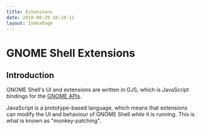 ```yaml
---
title: Extensions
date: 2018-08-20 16:10:11
layout: IndexPage
---
```


# GNOME Shell Extensions

## Introduction

GNOME Shell's UI and extensions are written in GJS, which is JavaScript bindings for the [GNOME APIs][gnome-api].

JavaScript is a prototype-based language, which means that extensions can modify the UI and behaviour of GNOME Shell *while* it is running. This is what is known as "monkey-patching".


<ShowCaseBox title="Overview" subtitle="The basics of extensions">
  <ShowCase link="overview/anatomy.html" title="Anatomy" subtitle="What an extension is made of"/>
  <ShowCase link="overview/imports-and-modules.html" title="Imports & Modules" subtitle="How to use imports and modules"/>
  <ShowCase link="overview/architecture.html" title="Architecture" subtitle="GNOME Shell Architecture"/>
</ShowCaseBox>

<ShowCaseBox title="Development" subtitle="How to develop an extension">
  <ShowCase link="development/creating.html" title="Creating" subtitle="Creating an extension"/>
  <ShowCase link="development/preferences.html" title="Preferences" subtitle="Creating a preferences window"/>
  <ShowCase link="development/translations.html" title="Translations" subtitle="How add multi-lingual support an extension"/>
  <ShowCase link="development/debugging.html" title="Debugging" subtitle="How to debug an extension"/>
</ShowCaseBox>

<ShowCaseBox title="Upgrading" subtitle="How to upgrade an extension">
  <ShowCase link="upgrading/gnome-shell-40.html" title="GNOME Shell 40" subtitle="Port Extensions to GNOME Shell 40"/>
</ShowCaseBox>


[gnome-api]: https://gjs-docs.gnome.org

